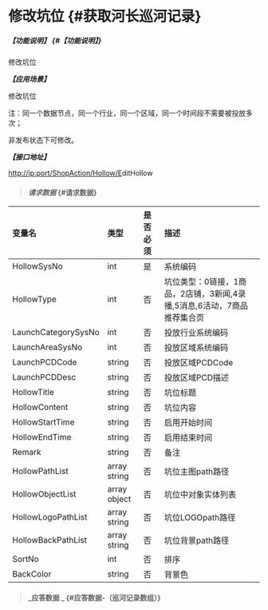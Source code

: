 # 修改坑位 {#获取河长巡河记录}

##### _【功能说明】_ {#【功能说明】}

修改坑位

_**【应用场景】**_

修改坑位

注：同一个数据节点，同一个行业，同一个区域，同一个时间段不需要被投放多次；

非发布状态下可修改。

_**【接口地址】**_

[http://ip:port/ShopAction/Hollow/E](http://ip:port/HMQuery/PatrolRiver/GetPatrolRivers)ditHollow

> #### _请求数据_ {#请求数据}

| 变量名 | 类型 | 是否必须 | 描述 |
| :--- | :--- | :--- | :--- |
| HollowSysNo | int | 是 | 系统编码 |
| HollowType | int | 否 | 坑位类型：0链接，1商品，2店铺，3新闻,4录播,5消息,6活动，7商品推荐集合页 |
| LaunchCategorySysNo | int | 否 | 投放行业系统编码 |
| LaunchAreaSysNo | int | 否 | 投放区域系统编码 |
| LaunchPCDCode | string | 否 | 投放区域PCDCode |
| LaunchPCDDesc | string | 否 | 投放区域PCD描述 |
| HollowTitle | string | 否 | 坑位标题 |
| HollowContent | string | 否 | 坑位内容 |
| HollowStartTime | string | 否 | 启用开始时间 |
| HollowEndTime | string | 否 | 启用结束时间 |
| Remark | string | 否 | 备注 |
| HollowPathList | array string | 否 | 坑位主图path路径 |
| HollowObjectList | array object | 否 | 坑位中对象实体列表 |
| HollowLogoPathList | array string | 否 | 坑位LOGOpath路径 |
| HollowBackPathList | array string | 否 | 坑位背景path路径 |
| SortNo| int | 否 | 排序 |
| BackColor | string | 否 |背景色 |






> #### _应答数据 _ {#应答数据-（巡河记录数组）}



